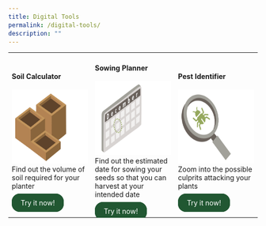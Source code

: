 ```yaml
---
title: Digital Tools
permalink: /digital-tools/
description: ""
---
```

<style>
		  .button-primary {
    background-color: #215732;
    border: 2px solid #215732;
    padding: 0.5rem 1rem;
  	border-radius: 1rem;
    color: white !important;
	  text-decoration: none !important;
  }
	</style>


<section>
	<table>
		<tbody>
			<tr>
			<td style="width:33%"><h4>Soil Calculator</h4>
			  <img style="height:150px" src="/images/Digital%20Tools/soilcalc1.png">
				Find out the volume of soil required for your planter<br>
			<br>
			<a class="button-primary" href="https://staging.dmhtu0pi4p9u7.amplifyapp.com/digital-tools/soilcalculator/">Try it now!</a></td>
			<td style="width:33%"><h4>Sowing Planner</h4>
				<img style="height:150px" src="/images/Digital%20Tools/calendar1.png">
				Find out the estimated date for sowing your seeds so that you can harvest at your intended date<br>
				<br>
				<a class="button-primary" href="https://staging.dmhtu0pi4p9u7.amplifyapp.com/digital-tools/pestid/">Try it now!</a></td>
				<td style="width:33%"><h4>Pest Identifier</h4>
				<img style="height:150px" src="/images/Digital%20Tools/pestidcalc.png">
					Zoom into the possible culprits attacking your plants<br>
					<br>
				<a class="button-primary" href="https://staging.dmhtu0pi4p9u7.amplifyapp.com/digital-tools/sowing-planner/">Try it now!</a></td>
			</tr>
		</tbody>
	</table>
</section>